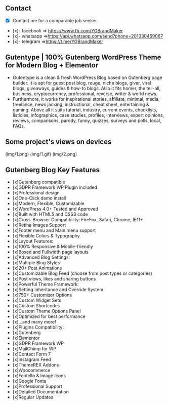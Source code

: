 
## Contact 

- [x] Contact me for a comparable job seeker.
- [x]- facebook => https://www.fb.com/YGBrandMaker
- [x]- whatsapp =>https://api.whatsapp.com/send?phone=201030459067
- [x]- telegram =>https://t.me/YGBrandMaker

## Gutentype | 100% Gutenberg WordPress Theme for Modern Blog + Elementor

- Gutentype is a clean & fresh WordPress Blog based on Gutenberg page builder. It is apt for guest post blog, rouge, niche blogs, giver, viral blogs, giveaways, guides & how-to blogs. Also it fits homer, the tell-all, business, cryptocurrency, professional, reverse, writer & world news.
- Furthermore, it works for inspirational stories, affiliate, minimal, media, freelance, news jacking, instructional, cheat sheet, entertaining & gaming. Above all it suits tutorial, industry, current events, checklists, listicles, infographics, case studies, profiles, interviews, expert opinions, reviews, comparisons, parody, funny, quizzes, surveys and polls, local, FAQs.



## Some project's views on devices

(img/1.png)
(img/1.gif)
(img/2.png)


## Gutenberg Blog Key Features



- [x]Gutenberg compatible
- [x]GDPR Framework WP Plugin included
- [x]Professional design
- [x]One-Click demo install
- [x]Modern, Flexible, Customizable
- [x]WordPress 4.0+ Tested and Approved
- [x]Built with HTML5 and CSS3 code
- [x]Cross-Browser Compatibility: FireFox, Safari, Chrome, IE11+
- [x]Retina Images Support
- [x]Footer menu and Main menu support
- [x]Flexible Colors & Typography
- [x]Layout Features:
- [x]100% Responsive & Mobile-friendly
- [x]Boxed and Fullwidth page layouts
- [x]Advanced Blog Settings:
- [x]Multiple Blog Styles
- [x]20+ Post Animations
- [x]Customizable Blog Feed (choose from post types or categories)
- [x]Post views, likes and sharing buttons
- [x]Powerful Theme Framework:
- [x]Setting Inheritance and Override System
- [x]750+ Customizer Options
- [x]Custom Widget Sets
- [x]Custom Shortcodes
- [x]Custom Theme Options Panel
- [x]Optimized for best performance
- [x]...and many more!
- [x]Plugins Compatibility:
- [x]Gutenberg
- [x]Elementor
- [x]GDPR Framework WP
- [x]MailChimp for WP
- [x]Contact Form 7
- [x]Instagram Feed
- [x]ThemeREX Addons
- [x]Woocommerce
- [x]Fontello & Image Icons
- [x]Google Fonts
- [x]Professional Support
- [x]Detailed Documentation
- [x]Regular Updates